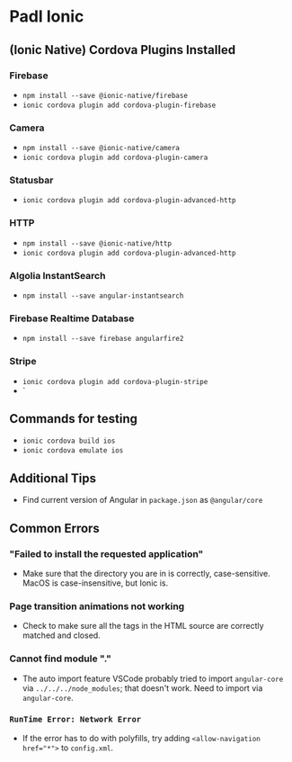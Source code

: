 # Padl Ionic

## (Ionic Native) Cordova Plugins Installed
### Firebase
* `npm install --save @ionic-native/firebase`
* `ionic cordova plugin add cordova-plugin-firebase`
### Camera
* `npm install --save @ionic-native/camera`
* `ionic cordova plugin add cordova-plugin-camera`
### Statusbar
* `ionic cordova plugin add cordova-plugin-advanced-http`
### HTTP
* `npm install --save @ionic-native/http`
* `ionic cordova plugin add cordova-plugin-advanced-http`
### Algolia InstantSearch
* `npm install --save angular-instantsearch`
### Firebase Realtime Database
* `npm install --save firebase angularfire2`
### Stripe
* `ionic cordova plugin add cordova-plugin-stripe`
* `

## Commands for testing
* `ionic cordova build ios`
* `ionic cordova emulate ios`

## Additional Tips
* Find current version of Angular in `package.json` as `@angular/core`

## Common Errors

### "Failed to install the requested application"
* Make sure that the directory you are in is correctly, case-sensitive. MacOS is case-insensitive, but Ionic is.

### Page transition animations not working
* Check to make sure all the tags in the HTML source are correctly matched and closed.

### Cannot find module "."
* The auto import feature VSCode probably tried to import `angular-core` via `../../../node_modules`; that doesn't work. Need to import via `angular-core`.

### `RunTime Error: Network Error`
* If the error has to do with polyfills, try adding `<allow-navigation href="*">` to `config.xml`.